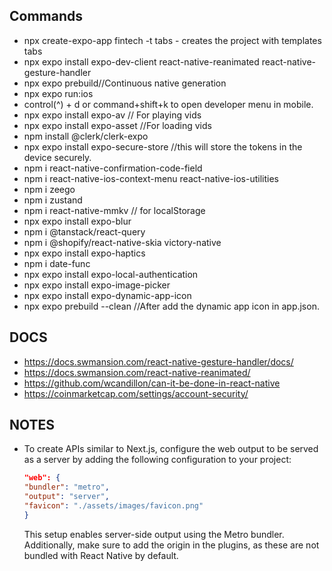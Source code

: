 ## Commands
- npx create-expo-app fintech -t tabs - creates the project with templates tabs
- npx expo install expo-dev-client react-native-reanimated react-native-gesture-handler
- npx expo prebuild//Continuous native generation
- npx expo run:ios
- control(^) + d or command+shift+k to open developer menu in mobile.
- npx expo install expo-av // For playing vids
- npx expo install expo-asset //For loading vids
- npm install @clerk/clerk-expo
- npx expo install expo-secure-store //this will store the tokens in the device securely.
- npm i react-native-confirmation-code-field
- npm i react-native-ios-context-menu react-native-ios-utilities
- npm i zeego
- npm i zustand
- npm i react-native-mmkv // for localStorage
- npx expo install expo-blur
- npm i @tanstack/react-query
- npm i @shopify/react-native-skia victory-native
- npx expo install expo-haptics
- npm i date-func
- npx expo install expo-local-authentication
- npx expo install expo-image-picker
- npx expo install expo-dynamic-app-icon
- npx expo prebuild --clean //After add the dynamic app icon in app.json.

## DOCS
- https://docs.swmansion.com/react-native-gesture-handler/docs/
- https://docs.swmansion.com/react-native-reanimated/
- https://github.com/wcandillon/can-it-be-done-in-react-native
- https://coinmarketcap.com/settings/account-security/ 

## NOTES 

- To create APIs similar to Next.js, configure the web output to be served as a server by adding the following configuration to your project:

    ```json
    "web": {
    "bundler": "metro",
    "output": "server",
    "favicon": "./assets/images/favicon.png"
    }
    ```

    This setup enables server-side output using the Metro bundler. Additionally, make sure to add the origin in the plugins, as these are not bundled with React Native by default.